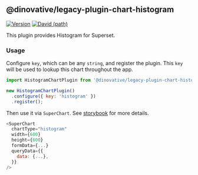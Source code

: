 ## @dinovative/legacy-plugin-chart-histogram

[![Version](https://img.shields.io/npm/v/@dinovative/legacy-plugin-chart-histogram.svg?style=flat-square)](https://img.shields.io/npm/v/@dinovative/legacy-plugin-chart-histogram.svg?style=flat-square)
[![David (path)](https://img.shields.io/david/dinovative/superset-ui-plugins.svg?path=packages%2Fsuperset-ui-legacy-plugin-chart-histogram&style=flat-square)](https://david-dm.org/dinovative/superset-ui-plugins?path=packages/superset-ui-legacy-plugin-chart-histogram)

This plugin provides Histogram for Superset.

### Usage

Configure `key`, which can be any `string`, and register the plugin. This `key` will be used to lookup this chart throughout the app.

```js
import HistogramChartPlugin from '@dinovative/legacy-plugin-chart-histogram';

new HistogramChartPlugin()
  .configure({ key: 'histogram' })
  .register();
```

Then use it via `SuperChart`. See [storybook](https://dinovative.github.io/superset-ui-plugins/?selectedKind=plugin-chart-histogram) for more details.

```js
<SuperChart
  chartType="histogram"
  width={600}
  height={600}
  formData={...}
  queryData={{
    data: {...},
  }}
/>
```
